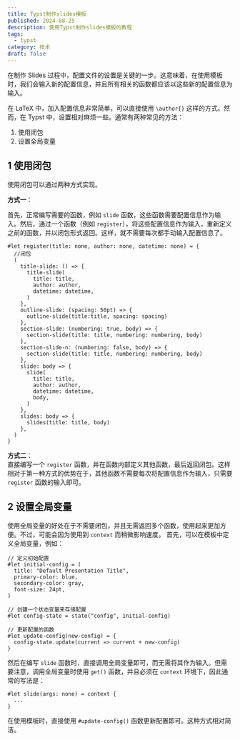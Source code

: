 ```yaml
---
title: Typst制作slides模板
published: 2024-08-25
description: 使用Typst制作slides模板的教程
tags:
  - typst
category: 技术
draft: false
---
```

在制作 Slides 过程中，配置文件的设置是关键的一步。这意味着，在使用模板时，我们会输入新的配置信息，并且所有相关的函数都应该以这些新的配置信息为输入。

在 LaTeX 中，加入配置信息非常简单，可以直接使用 `\author{}` 这样的方式。然而，在 Typst 中，设置相对麻烦一些。通常有两种常见的方法：
1. 使用闭包
2. 设置全局变量

## 1 使用闭包
使用闭包可以通过两种方式实现。 

**方式一**：

首先，正常编写需要的函数，例如 `slide` 函数，这些函数需要配置信息作为输入。然后，通过一个函数（例如 `register`），将这些配置信息作为输入，重新定义之前的函数，并以闭包形式返回。这样，就不需要每次都手动输入配置信息了。
```typst
#let register(title: none, author: none, datetime: none) = {
  //闭包
  (
    title-slide: () => {
      title-slide(
        title: title,
        author: author,
        datetime: datetime,
      )
    },
    outline-slide: (spacing: 50pt) => {
      outline-slide(title:title, spacing: spacing)
    },
    section-slide: (numbering: true, body) => {
      section-slide(title: title, numbering: numbering, body)
    },
    section-slide-n: (numbering: false, body) => {
      section-slide(title: title, numbering: numbering, body)
    },
    slide: body => {
      slide(
        title: title,
        author: author,
        datetime: datetime,
        body,
      )
    },
    slides: body => {
      slides(title: title, body)
    },
  )
}
```
**方式二**：  
直接编写一个 `register` 函数，并在函数内部定义其他函数，最后返回闭包。这样相对于第一种方式的优势在于，其他函数不需要每次将配置信息作为输入，只需要 `register` 函数的输入即可。

## 2 设置全局变量
使用全局变量的好处在于不需要闭包，并且无需返回多个函数，使用起来更加方便。不过，可能会因为使用到 `context` 而稍微影响速度。
首先，可以在模板中定义全局变量，例如：
```typst
// 定义初始配置
#let initial-config = (
  title: "Default Presentation Title",
  primary-color: blue,
  secondary-color: gray,
  font-size: 24pt,
)

// 创建一个状态变量来存储配置
#let config-state = state("config", initial-config)

// 更新配置的函数
#let update-config(new-config) = {
  config-state.update(current => current + new-config)
}
```
然后在编写 `slide` 函数时，直接调用全局变量即可，而无需将其作为输入。但需要注意，调用全局变量时使用 `get()` 函数，并且必须在 `context` 环境下，因此通常的写法是：
```typst
#let slide(args: none) = context {
  ...
}
```
在使用模板时，直接使用 `#update-config()` 函数更新配置即可。这种方式相对简洁。